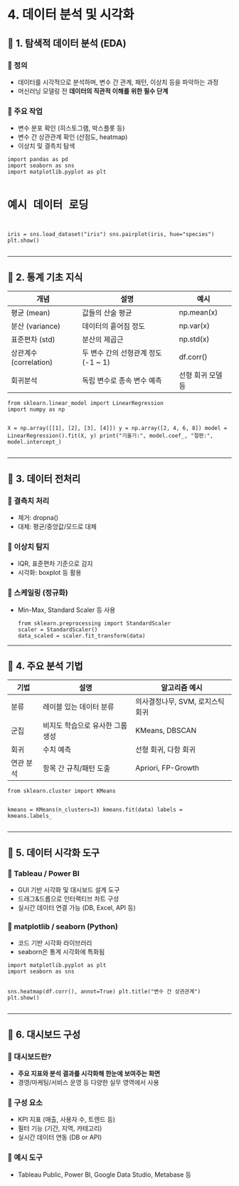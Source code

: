 <h1 id="4-데이터-분석-및-시각화">4. 데이터 분석 및 시각화</h1>
<h2 id="📌-1-탐색적-데이터-분석-eda">📌 1. 탐색적 데이터 분석 (EDA)</h2>
<h3 id="🔹-정의">🔹 정의</h3>
<ul>
<li>데이터를 시각적으로 분석하며, 변수 간 관계, 패턴, 이상치 등을 파악하는 과정</li>
<li>머신러닝 모델링 전 <strong>데이터의 직관적 이해를 위한 필수 단계</strong></li>
</ul>
<h3 id="🔹-주요-작업">🔹 주요 작업</h3>
<ul>
<li>변수 분포 확인 (히스토그램, 박스플롯 등)</li>
<li>변수 간 상관관계 확인 (산점도, heatmap)</li>
<li>이상치 및 결측치 탐색</li>
</ul>
<pre><code class="language-python">import pandas as pd
import seaborn as sns
import matplotlib.pyplot as plt

# 예시 데이터 로딩
iris = sns.load_dataset(&quot;iris&quot;)
sns.pairplot(iris, hue=&quot;species&quot;)
plt.show()</code></pre>
<hr />
<h2 id="📌-2-통계-기초-지식">📌 2. 통계 기초 지식</h2>
<table>
<thead>
<tr>
<th>개념</th>
<th>설명</th>
<th>예시</th>
</tr>
</thead>
<tbody><tr>
<td>평균 (mean)</td>
<td>값들의 산술 평균</td>
<td>np.mean(x)</td>
</tr>
<tr>
<td>분산 (variance)</td>
<td>데이터의 흩어짐 정도</td>
<td>np.var(x)</td>
</tr>
<tr>
<td>표준편차 (std)</td>
<td>분산의 제곱근</td>
<td>np.std(x)</td>
</tr>
<tr>
<td>상관계수 (correlation)</td>
<td>두 변수 간의 선형관계 정도 (-1 ~ 1)</td>
<td>df.corr()</td>
</tr>
<tr>
<td>회귀분석</td>
<td>독립 변수로 종속 변수 예측</td>
<td>선형 회귀 모델 등</td>
</tr>
</tbody></table>
<pre><code class="language-python">from sklearn.linear_model import LinearRegression
import numpy as np

X = np.array([[1], [2], [3], [4]])
y = np.array([2, 4, 6, 8])
model = LinearRegression().fit(X, y)
print(&quot;기울기:&quot;, model.coef_, &quot;절편:&quot;, model.intercept_)</code></pre>
<hr />
<h2 id="📌-3-데이터-전처리">📌 3. 데이터 전처리</h2>
<h3 id="🔹-결측치-처리">🔹 결측치 처리</h3>
<ul>
<li>제거: dropna()</li>
<li>대체: 평균/중앙값/모드로 대체</li>
</ul>
<h3 id="🔹-이상치-탐지">🔹 이상치 탐지</h3>
<ul>
<li>IQR, 표준편차 기준으로 감지</li>
<li>시각화: boxplot 등 활용</li>
</ul>
<h3 id="🔹-스케일링-정규화">🔹 스케일링 (정규화)</h3>
<ul>
<li>Min-Max, Standard Scaler 등 사용<pre><code class="language-python">from sklearn.preprocessing import StandardScaler
scaler = StandardScaler()
data_scaled = scaler.fit_transform(data)</code></pre>
</li>
</ul>
<hr />
<h2 id="📌-4-주요-분석-기법">📌 4. 주요 분석 기법</h2>
<table>
<thead>
<tr>
<th>기법</th>
<th>설명</th>
<th>알고리즘 예시</th>
</tr>
</thead>
<tbody><tr>
<td>분류</td>
<td>레이블 있는 데이터 분류</td>
<td>의사결정나무, SVM, 로지스틱 회귀</td>
</tr>
<tr>
<td>군집</td>
<td>비지도 학습으로 유사한 그룹 생성</td>
<td>KMeans, DBSCAN</td>
</tr>
<tr>
<td>회귀</td>
<td>수치 예측</td>
<td>선형 회귀, 다항 회귀</td>
</tr>
<tr>
<td>연관 분석</td>
<td>항목 간 규칙/패턴 도출</td>
<td>Apriori, FP-Growth</td>
</tr>
</tbody></table>
<pre><code class="language-python">from sklearn.cluster import KMeans

kmeans = KMeans(n_clusters=3)
kmeans.fit(data)
labels = kmeans.labels_</code></pre>
<hr />
<h2 id="📌-5-데이터-시각화-도구">📌 5. 데이터 시각화 도구</h2>
<h3 id="🔹-tableau--power-bi">🔹 Tableau / Power BI</h3>
<ul>
<li>GUI 기반 시각화 및 대시보드 설계 도구</li>
<li>드래그&amp;드롭으로 인터랙티브 차트 구성</li>
<li>실시간 데이터 연결 가능 (DB, Excel, API 등)</li>
</ul>
<h3 id="🔹-matplotlib--seaborn-python">🔹 matplotlib / seaborn (Python)</h3>
<ul>
<li>코드 기반 시각화 라이브러리</li>
<li>seaborn은 통계 시각화에 특화됨</li>
</ul>
<pre><code class="language-python">import matplotlib.pyplot as plt
import seaborn as sns

sns.heatmap(df.corr(), annot=True)
plt.title(&quot;변수 간 상관관계&quot;)
plt.show()</code></pre>
<hr />
<h2 id="📌-6-대시보드-구성">📌 6. 대시보드 구성</h2>
<h3 id="🔹-대시보드란">🔹 대시보드란?</h3>
<ul>
<li><strong>주요 지표와 분석 결과를 시각화해 한눈에 보여주는 화면</strong></li>
<li>경영/마케팅/서비스 운영 등 다양한 실무 영역에서 사용</li>
</ul>
<h3 id="🔹-구성-요소">🔹 구성 요소</h3>
<ul>
<li>KPI 지표 (매출, 사용자 수, 트렌드 등)</li>
<li>필터 기능 (기간, 지역, 카테고리)</li>
<li>실시간 데이터 연동 (DB or API)</li>
</ul>
<h3 id="🔹-예시-도구">🔹 예시 도구</h3>
<ul>
<li>Tableau Public, Power BI, Google Data Studio, Metabase 등</li>
</ul>